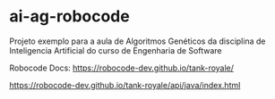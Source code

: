 # ai-ag-robocode

Projeto exemplo para a aula de Algoritmos Genéticos da disciplina de Inteligencia Artificial do curso de Engenharia de Software

Robocode Docs:
https://robocode-dev.github.io/tank-royale/

https://robocode-dev.github.io/tank-royale/api/java/index.html
